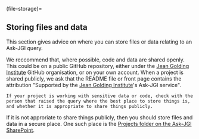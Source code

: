 (file-storage)=
## Storing files and data

This section gives advice on where you can store files or data relating to an Ask-JGI query.

We reccommend that, where possible, code and data are shared openly. This could be on a public GitHub repository, either under the [Jean Golding Institute](https://github.com/Jean-Golding-Institute) GitHub organisation, or on your own account. When a project is shared publicly, we ask that the README file or front page contains the attribution "Supported by the [Jean Golding Institute](https://www.bristol.ac.uk/golding/)'s Ask-JGI service".

```{warning}
If your project is working with sensitive data or code, check with the person that raised the query where the best place to store things is, and whether it is appropriate to share things publicly.
```

If it is not approriate to share things publicly, then you should store files and data in a secure place. One such place is the [Projects folder on the Ask-JGI SharePoint](https://uob.sharepoint.com/:f:/r/teams/grp-jeangoldinginstituteteam/Shared%20Documents/Ask-JGI/SHARED/Projects?csf=1&web=1&e=PteIIp).
